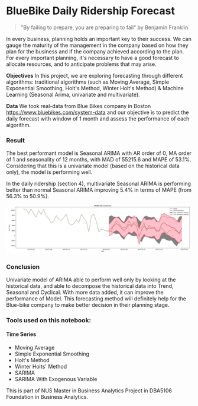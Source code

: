 # BlueBike Daily Ridership Forecast
> "By failing to prepare, you are preparing to fail" 
> by Benjamin Franklin

In every business, planning holds an important key to their success. We can gauge the maturity of the management in the company based on how they plan for the business and if the company achieved according to the plan. For every important planning, it's necessary to have a good forecast to allocate resources, and to anticipate problems that may arise. 

**Objectives** In this project, we are exploring forecasting through different  algorithms: traditional algorithms (such as Moving Average, Simple Exponential Smoothing, Holt's Method, Winter Holt's Method) & Machine Learning (Seasonal Arima, univariate and multivariate). 

**Data** We took real-data from Blue Bikes company in Boston https://www.bluebikes.com/system-data and our objective is to predict the daily forecast with window of 1 month and assess the performance of each algorithm.

### Result

The best performant model is Seasonal ARIMA with AR order of 0, MA order of 1 and seasonality of 12 months, with MAD of 55215.6 and MAPE of 53.1%. Considering that this is a univariate model (based on the historical data only), the model is performing well.

In the daily ridership (section 4), multivariate Seasonal ARIMA is performing better than normal Seasonal ARIMA improving 5.4% in terms of MAPE (from 56.3% to 50.9%). 

![Arima Univariate and multivariate.jpg](/f3_arima_univariate_multivariate.jpg)

### Conclusion

Univariate model of ARIMA able to perform well only by looking at the historical data, and able to decompose the historical data into Trend, Seasonal and Cyclical. With more data added, it can improve the performance of Model. This forecasting method will definitely help for the Blue-bike company to make better decision in their planning stage.

### Tools used on this notebook:
#### Time Series
- Moving Average
- Simple Exponential Smoothing
- Holt's Method
- Winter Holts' Method
- SARIMA
- SARIMA With Exogenous Variable

This is part of NUS Master in Business Analytics Project in DBA5106 Foundation in Business Analytics.
